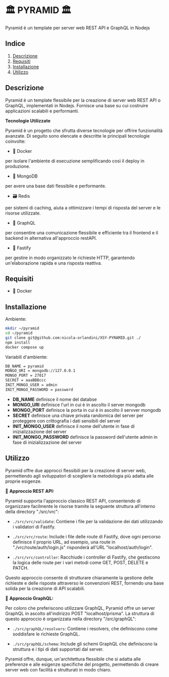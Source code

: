 # 🏛 PYRAMID 🏛

Pyramid è un template per server web REST API e GraphQL in Nodejs 

## Indice

1. [Descrizione](#descrizione)
2. [Requisiti](#requisiti)
3. [Installazione](#installazione)
4. [Utilizzo](#utilizzo)

## Descrizione
Pyramid è un template flessibile per la creazione di server web REST API o GraphQL, implementati in Nodejs. Fornisce una base su cui costruire applicazioni scalabili e performanti.

**Tecnologie Utilizzate**

Pyramid è un progetto che sfrutta diverse tecnologie per offrire funzionalità avanzate. Di seguito sono elencate e descritte le principali tecnologie coinvolte:

- 🐳 Docker

per isolare l'ambiente di esecuzione semplificando così il deploy in produzione.

- 🍃 MongoDB

per avere una base dati flessibile e performante.

- 🗃️ Redis

per sistemi di caching, aiuta a ottimizzare i tempi di risposta del server e le risorse utilizzate.

- 🧬 GraphQL

per consentire una comunicazione flessibile e efficiente tra il frontend e il backend in alternativa all'approccio restAPI.

- 🚀 Fastify

per gestire in modo organizzato le richieste HTTP, garantendo un'elaborazione rapida e una risposta reattiva.

## Requisiti

- 🐳 Docker

## Installazione

Ambiente:

```bash
mkdir ~/pyramid
cd ~/pyramid
git clone git@github.com:nicola-orlandini/XSY-PYRAMID.git ./
npm install
docker compose up
```

Variabili d'ambiente:

```bash
DB_NAME = pyramid
MONGO_URI = mongodb://127.0.0.1
MONGO_PORT = 27017
SECRET = aaaBBBccc
INIT_MONGO_USER = admin
INIT_MONGO_PASSWORD = password
```

- **DB_NAME** definisce il nome del databse
- **MONGO_URI** definisce l'url in cui è in ascolto il server mongodb
- **MONGO_PORT** definisce la porta in cui è in ascolto il servver mongodb
- **SECRET** definisce una chiave privata randomica del server per proteggere con crittografia i dati sensibili del server
- **INIT_MONGO_USER** definisce il nome dell'utente in fase di inizializzazione del server
- **INIT_MONGO_PASSWORD** definisce la password dell'utente admin in fase di inizializzazione del server

## Utilizzo

Pyramid offre due approcci flessibili per la creazione di server web, permettendo agli sviluppatori di scegliere la metodologia più adatta alle proprie esigenze.

🚀 **Approccio REST API:**

Pyramid supporta l'approccio classico REST API, consentendo di organizzare facilmente le risorse tramite la seguente struttura all'interno della directory "./src/vrc":

- `./src/vrc/validate`: Contiene i file per la validazione dei dati utilizzando i validatori di Fastify.

- `./src/vrc/route`: Include i file delle route di Fastify, dove ogni percorso definisce il proprio URL, ad esempio, una route in "./vrc/route/auth/login.js" risponderà all'URL "localhost/auth/login".

- `./src/vrc/controller`: Racchiude i controller di Fastify, che gestiscono la logica delle route per i vari metodi come GET, POST, DELETE e PATCH.

Questo approccio consente di strutturare chiaramente la gestione delle richieste e delle risposte attraverso le convenzioni REST, fornendo una base solida per la creazione di API scalabili.

🧬 **Approccio GraphQL:**

Per coloro che preferiscono utilizzare GraphQL, Pyramid offre un server GraphQL in ascolto all'indirizzo POST "localhost/prisma". La struttura di questo approccio è organizzata nella directory "/src/graphQL":

- `./src/graphQL/resolvers`: Contiene i resolvers, che definiscono come soddisfare le richieste GraphQL.

- `./src/graphQL/schema`: Include gli schemi GraphQL che definiscono la struttura e i tipi di dati supportati dal server.

Pyramid offre, dunque, un'architettura flessibile che si adatta alle preferenze e alle esigenze specifiche del progetto, permettendo di creare server web con facilità e strutturati in modo chiaro.

